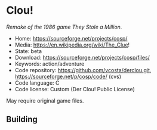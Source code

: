 # Clou!

_Remake of the 1986 game They Stole a Million._

- Home: https://sourceforge.net/projects/cosp/
- Media: https://en.wikipedia.org/wiki/The_Clue!
- State: beta
- Download: https://sourceforge.net/projects/cosp/files/
- Keywords: action/adventure
- Code repository: https://github.com/vcosta/derclou.git, https://sourceforge.net/p/cosp/code/ (cvs)
- Code language: C
- Code license: Custom (Der Clou! Public License)

May require original game files.

## Building


